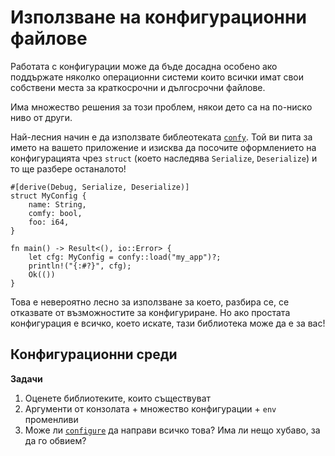 # Използване на конфигурационни файлове

Работата с конфигурации може да бъде досадна
особено ако поддържате няколко операционни системи
които всички имат свои собствени места
за краткосрочни и дългосрочни файлове.

Има множество решения за този проблем,
някои дето са на по-ниско ниво от други.

Най-лесния начин е да използвате библеотеката [`confy`].
Той ви пита за името на вашето приложение
и изисква да посочите оформлението на конфигурацията
чрез `struct` (което наследява `Serialize`, `Deserialize`)
и то ще разбере останалото!

```rust,ignore
#[derive(Debug, Serialize, Deserialize)]
struct MyConfig {
    name: String,
    comfy: bool,
    foo: i64,
}

fn main() -> Result<(), io::Error> {
    let cfg: MyConfig = confy::load("my_app")?;
    println!("{:#?}", cfg);
    Ok(())
}
```

Това е невероятно лесно за използване
за което, разбира се, се отказвате от възможностите за конфигуриране.
Но ако простата конфигурация е всичко, което искате,
тази библиотека може да е за вас!

[`confy`]: https://docs.rs/confy/0.3.1/confy/

## Конфигурационни среди

<aside class="todo">

**Задачи**

1. Оценете библиотеките, които съществуват
2. Аргументи от конзолата + множество конфигурации + `env` променливи
3. Може ли [`configure`] да направи всичко това? Има ли нещо хубаво, за да го обвием?

</aside>

[`configure`]: https://docs.rs/configure/0.1.1/configure/
